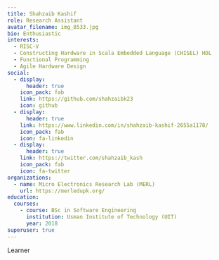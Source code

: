 ```yaml
---
title: Shahzaib Kashif
role: Research Assistant
avatar_filename: img_8533.jpg
bio: Enthusiastic
interests:
  - RISC-V
  - Constructing Hardware in Scala Embedded Language (CHISEL) HDL
  - Functional Programming
  - Agile Hardware Design
social:
  - display:
      header: true
    icon_pack: fab
    link: https://github.com/shahzaibk23
    icon: github
  - display:
      header: true
    link: https://www.linkedin.com/in/shahzaib-kashif-2655a1178/
    icon_pack: fab
    icon: fa-linkedin
  - display:
      header: true
    link: https://twitter.com/shahzaib_kash
    icon_pack: fab
    icon: fa-twitter
organizations:
  - name: Micro Electronics Research Lab (MERL)
    url: https://merledupk.org/
education:
  courses:
    - course: BSc in Software Engineering
      institution: Usman Institute of Technology (UIT)
      year: 2018
superuser: true
---
```

L﻿earner